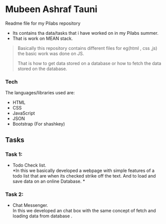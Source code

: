 # Mubeen Ashraf Tauni

Readme file for my Pilabs repository

  - Its contains tha data/tasks that i have worked on in my Pilabs summer.
  - That is work on MEAN stack.  
> Basically this repository contains different files 
>  for eg(html , css ,js) the basic work was done on JS.
> 
> That is how to get data stored on a database or how to fetch the data
> stored on the database.


### Tech
The languages/libraries used  are:
  - HTML
  - CSS
  - JavaScript
  - JSON
  - Bootstrap (For shashkey)


## Tasks
### Task 1:
  - Todo Check list.  
 *In this we basically developed a webpage with simple features of a todo list that are when its checked strike off the text. And to load and save data on an online Database. *

### Task 2:
  -  Chat Messenger.  
  In this we developed an chat box with the same concept of fetch and loading data from database .
  
